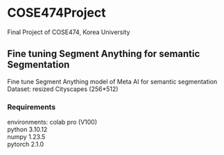 # COSE474Project #
Final Project of COSE474, Korea University

## Fine tuning Segment Anything for semantic Segmentation ##
Fine tune Segment Anything model of Meta AI for semantic segmentation  
Dataset: resized Cityscapes (256*512)

### Requirements ###
environments: colab pro (V100)  
python 3.10.12  
numpy 1.23.5  
pytorch 2.1.0
